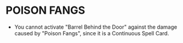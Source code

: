 
# POISON FANGS

*   You cannot activate "Barrel Behind the Door" against the damage caused by "Poison Fangs", since it is a Continuous Spell Card.

  